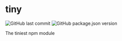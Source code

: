 # tiny

![GitHub last commit](https://img.shields.io/github/last-commit/argencoders/tiny.svg) ![GitHub package.json version](https://img.shields.io/github/package-json/v/argencoders/tiny.svg)


The tiniest npm module


